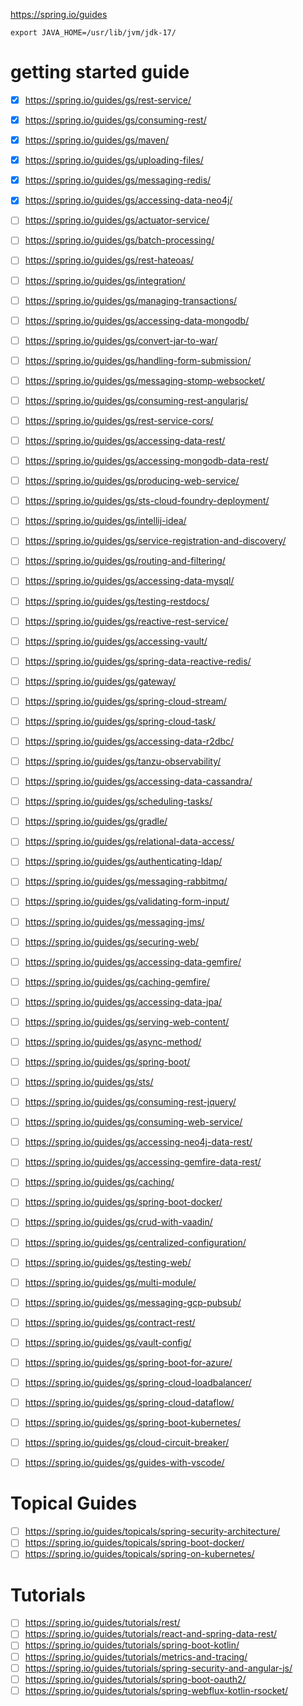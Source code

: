 https://spring.io/guides

```
export JAVA_HOME=/usr/lib/jvm/jdk-17/
```

# getting started guide
- [x] https://spring.io/guides/gs/rest-service/
- [x] https://spring.io/guides/gs/consuming-rest/
- [x] https://spring.io/guides/gs/maven/
- [x] https://spring.io/guides/gs/uploading-files/
- [x] https://spring.io/guides/gs/messaging-redis/
- [x] https://spring.io/guides/gs/accessing-data-neo4j/
- [ ] https://spring.io/guides/gs/actuator-service/
- [ ] https://spring.io/guides/gs/batch-processing/
- [ ] https://spring.io/guides/gs/rest-hateoas/
- [ ] https://spring.io/guides/gs/integration/
- [ ] https://spring.io/guides/gs/managing-transactions/
- [ ] https://spring.io/guides/gs/accessing-data-mongodb/
- [ ] https://spring.io/guides/gs/convert-jar-to-war/
- [ ] https://spring.io/guides/gs/handling-form-submission/
- [ ] https://spring.io/guides/gs/messaging-stomp-websocket/
- [ ] https://spring.io/guides/gs/consuming-rest-angularjs/
- [ ] https://spring.io/guides/gs/rest-service-cors/
- [ ] https://spring.io/guides/gs/accessing-data-rest/
- [ ] https://spring.io/guides/gs/accessing-mongodb-data-rest/
- [ ] https://spring.io/guides/gs/producing-web-service/
- [ ] https://spring.io/guides/gs/sts-cloud-foundry-deployment/
- [ ] https://spring.io/guides/gs/intellij-idea/
- [ ] https://spring.io/guides/gs/service-registration-and-discovery/
- [ ] https://spring.io/guides/gs/routing-and-filtering/
- [ ] https://spring.io/guides/gs/accessing-data-mysql/
- [ ] https://spring.io/guides/gs/testing-restdocs/
- [ ] https://spring.io/guides/gs/reactive-rest-service/
- [ ] https://spring.io/guides/gs/accessing-vault/
- [ ] https://spring.io/guides/gs/spring-data-reactive-redis/
- [ ] https://spring.io/guides/gs/gateway/
- [ ] https://spring.io/guides/gs/spring-cloud-stream/
- [ ] https://spring.io/guides/gs/spring-cloud-task/
- [ ] https://spring.io/guides/gs/accessing-data-r2dbc/
- [ ] https://spring.io/guides/gs/tanzu-observability/
- [ ] https://spring.io/guides/gs/accessing-data-cassandra/
     
- [ ] https://spring.io/guides/gs/scheduling-tasks/
- [ ] https://spring.io/guides/gs/gradle/
- [ ] https://spring.io/guides/gs/relational-data-access/
- [ ] https://spring.io/guides/gs/authenticating-ldap/
- [ ] https://spring.io/guides/gs/messaging-rabbitmq/
- [ ] https://spring.io/guides/gs/validating-form-input/
- [ ] https://spring.io/guides/gs/messaging-jms/
- [ ] https://spring.io/guides/gs/securing-web/
- [ ] https://spring.io/guides/gs/accessing-data-gemfire/
- [ ] https://spring.io/guides/gs/caching-gemfire/
- [ ] https://spring.io/guides/gs/accessing-data-jpa/
- [ ] https://spring.io/guides/gs/serving-web-content/
- [ ] https://spring.io/guides/gs/async-method/
- [ ] https://spring.io/guides/gs/spring-boot/
- [ ] https://spring.io/guides/gs/sts/
- [ ] https://spring.io/guides/gs/consuming-rest-jquery/
- [ ] https://spring.io/guides/gs/consuming-web-service/
- [ ] https://spring.io/guides/gs/accessing-neo4j-data-rest/
- [ ] https://spring.io/guides/gs/accessing-gemfire-data-rest/
- [ ] https://spring.io/guides/gs/caching/
- [ ] https://spring.io/guides/gs/spring-boot-docker/
- [ ] https://spring.io/guides/gs/crud-with-vaadin/
- [ ] https://spring.io/guides/gs/centralized-configuration/
- [ ] https://spring.io/guides/gs/testing-web/
- [ ] https://spring.io/guides/gs/multi-module/
- [ ] https://spring.io/guides/gs/messaging-gcp-pubsub/
- [ ] https://spring.io/guides/gs/contract-rest/
- [ ] https://spring.io/guides/gs/vault-config/
- [ ] https://spring.io/guides/gs/spring-boot-for-azure/
- [ ] https://spring.io/guides/gs/spring-cloud-loadbalancer/
- [ ] https://spring.io/guides/gs/spring-cloud-dataflow/
- [ ] https://spring.io/guides/gs/spring-boot-kubernetes/
- [ ] https://spring.io/guides/gs/cloud-circuit-breaker/
- [ ] https://spring.io/guides/gs/guides-with-vscode/


# Topical Guides
- [ ] https://spring.io/guides/topicals/spring-security-architecture/
- [ ] https://spring.io/guides/topicals/spring-boot-docker/
- [ ] https://spring.io/guides/topicals/spring-on-kubernetes/

# Tutorials
- [ ] https://spring.io/guides/tutorials/rest/
- [ ] https://spring.io/guides/tutorials/react-and-spring-data-rest/
- [ ] https://spring.io/guides/tutorials/spring-boot-kotlin/
- [ ] https://spring.io/guides/tutorials/metrics-and-tracing/
- [ ] https://spring.io/guides/tutorials/spring-security-and-angular-js/
- [ ] https://spring.io/guides/tutorials/spring-boot-oauth2/
- [ ] https://spring.io/guides/tutorials/spring-webflux-kotlin-rsocket/
